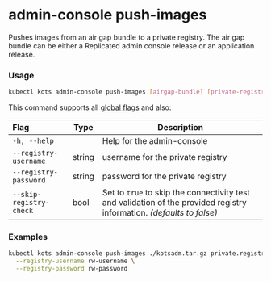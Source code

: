 # admin-console push-images

Pushes images from an air gap bundle to a private registry.
The air gap bundle can be either a Replicated admin console release or an application release.

### Usage
```bash
kubectl kots admin-console push-images [airgap-bundle] [private-registry] [flags]
```

This command supports all [global flags](kots-cli-global-flags) and also:

| Flag                    | Type   | Description                         |
|:------------------------|--------|-------------------------------------|
| `-h, --help`            |        | Help for the admin-console          |
| `--registry-username`   | string | username for the private registry   |
| `--registry-password`   | string | password for the private registry   |
| `--skip-registry-check` | bool   | Set to `true` to skip the connectivity test and validation of the provided registry information. _(defaults to false)_ |

### Examples
```bash
kubectl kots admin-console push-images ./kotsadm.tar.gz private.registry.host/app-name \
  --registry-username rw-username \
  --registry-password rw-password
```
